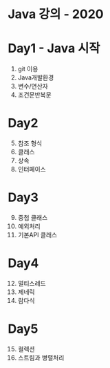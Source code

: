 # Java 강의 - 2020

# Day1 - Java 시작

1. git 이용
2. Java개발환경
3. 변수/연산자
4. 조건문반복문

# Day2

5. 참조 형식
6. 클래스
7. 상속
8. 인터페이스

# Day3

9. 중첩 클래스
10. 예외처리
11. 기본API 클래스

# Day4

12. 멀티스레드
13. 제네릭
14. 람다식

# Day5

15. 컬렉션
16. 스트림과 병렬처리
